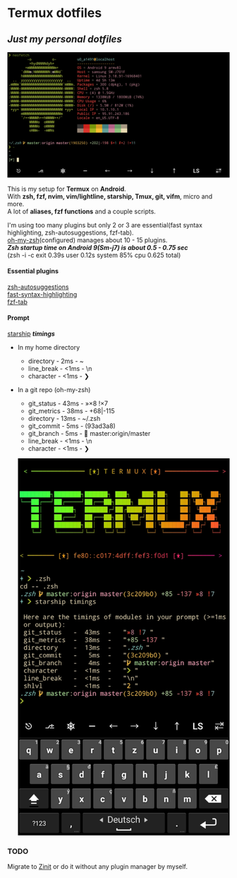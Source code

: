 
# Termux dotfiles

## ***Just my personal dotfiles***
![picture](storage/Screenshot_Termux.jpg)

This is my setup for **Termux** on **Android**.<br>
With **zsh, fzf, nvim, vim/lightline, starship, Tmux,
git, vifm**, micro and more. <br>
A lot of **aliases, fzf functions** and a couple scripts.

I'm using too many plugins but only 2 or 3 are essential(fast syntax highlighting, zsh-autosuggestions, fzf-tab).<br>
[oh-my-zsh](https://github.com/ohmyzsh/ohmyzsh)(configured) manages about 10 - 15 plugins.<br>
***Zsh startup time on Android 9(Sm-j7) is about 0.5 - 0.75 sec***<br>
(zsh -i -c exit  0.39s user 0.12s system 85% cpu 0.625 total)

#### **Essential plugins**
[zsh-autosuggestions](https://github.com/zsh-users/zsh-autosuggestions)<br>
[fast-syntax-highlighting](https://github.com/zdharma/fast-syntax-highlighting)<br>
[fzf-tab](https://github.com/Aloxaf/fzf-tab)

#### **Prompt**<br>
[starship](https://github.com/starship/starship) ***timings***<br>
- In my home directory
  - directory   -   2ms  -  ~
  - line_break  -  <1ms  -  \n
  - character   -  <1ms  -  ❯

- In a git repo (oh-my-zsh)
  - git_status   -  43ms  -   »×8 !×7
  - git_metrics  -  38ms  -   +68|-115
  - directory    -  13ms  -   ~/.zsh
  - git_commit   -   5ms  -   (93ad3a8)
  - git_branch   -   5ms  -    master:origin/master
  - line_break   -  <1ms  -   \n
  - character    -  <1ms  -   ❯<br>

  ![Termux-pic](storage/Termux_Prompt-time.jpg)

### **TODO**<br>
Migrate to [Zinit](https://github.com/zdharma/zinit)
or do it without any plugin manager by myself.
